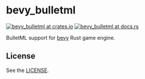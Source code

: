 # bevy_bulletml

[![bevy_bulletml at crates.io](https://img.shields.io/crates/v/bevy_bulletml.svg)](https://crates.io/crates/bevy_bulletml)
[![bevy_bulletml at docs.rs](https://docs.rs/bevy_bulletml/badge.svg)](https://docs.rs/bevy_bulletml)

BulletML support for [bevy](https://github.com/bevyengine/bevy) Rust game engine.

## License
See the [LICENSE](LICENSE).
